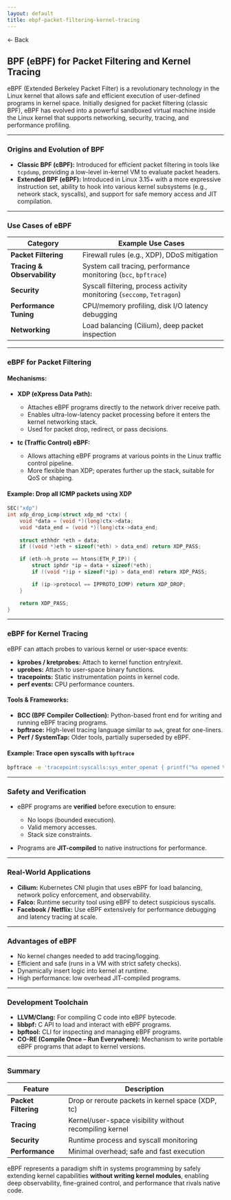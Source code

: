 ```yaml
---
layout: default
title: ebpf-packet-filtering-kernel-tracing
---
```


<a href="https://anish7600.github.io/technical-writeups" style="text-decoration: none;">← Back</a>


## BPF (eBPF) for Packet Filtering and Kernel Tracing

eBPF (Extended Berkeley Packet Filter) is a revolutionary technology in the Linux kernel that allows safe and efficient execution of user-defined programs in kernel space. Initially designed for packet filtering (classic BPF), eBPF has evolved into a powerful sandboxed virtual machine inside the Linux kernel that supports networking, security, tracing, and performance profiling.

---

###  Origins and Evolution of BPF

* **Classic BPF (cBPF):** Introduced for efficient packet filtering in tools like `tcpdump`, providing a low-level in-kernel VM to evaluate packet headers.
* **Extended BPF (eBPF):** Introduced in Linux 3.15+ with a more expressive instruction set, ability to hook into various kernel subsystems (e.g., network stack, syscalls), and support for safe memory access and JIT compilation.

---

###  Use Cases of eBPF

| Category                    | Example Use Cases                                                      |
| --------------------------- | ---------------------------------------------------------------------- |
| **Packet Filtering**        | Firewall rules (e.g., XDP), DDoS mitigation                            |
| **Tracing & Observability** | System call tracing, performance monitoring (`bcc`, `bpftrace`)        |
| **Security**                | Syscall filtering, process activity monitoring (`seccomp`, `Tetragon`) |
| **Performance Tuning**      | CPU/memory profiling, disk I/O latency debugging                       |
| **Networking**              | Load balancing (Cilium), deep packet inspection                        |

---

###  eBPF for Packet Filtering

#### Mechanisms:

* **XDP (eXpress Data Path):**

  * Attaches eBPF programs directly to the network driver receive path.
  * Enables ultra-low-latency packet processing before it enters the kernel networking stack.
  * Used for packet drop, redirect, or pass decisions.

* **tc (Traffic Control) eBPF:**

  * Allows attaching eBPF programs at various points in the Linux traffic control pipeline.
  * More flexible than XDP; operates further up the stack, suitable for QoS or shaping.

#### Example: Drop all ICMP packets using XDP

```c
SEC("xdp")
int xdp_drop_icmp(struct xdp_md *ctx) {
    void *data = (void *)(long)ctx->data;
    void *data_end = (void *)(long)ctx->data_end;
    
    struct ethhdr *eth = data;
    if ((void *)eth + sizeof(*eth) > data_end) return XDP_PASS;

    if (eth->h_proto == htons(ETH_P_IP)) {
        struct iphdr *ip = data + sizeof(*eth);
        if ((void *)ip + sizeof(*ip) > data_end) return XDP_PASS;

        if (ip->protocol == IPPROTO_ICMP) return XDP_DROP;
    }

    return XDP_PASS;
}
```

---

###  eBPF for Kernel Tracing

eBPF can attach probes to various kernel or user-space events:

* **kprobes / kretprobes:** Attach to kernel function entry/exit.
* **uprobes:** Attach to user-space binary functions.
* **tracepoints:** Static instrumentation points in kernel code.
* **perf events:** CPU performance counters.

#### Tools & Frameworks:

* **BCC (BPF Compiler Collection):** Python-based front end for writing and running eBPF tracing programs.
* **bpftrace:** High-level tracing language similar to `awk`, great for one-liners.
* **Perf / SystemTap:** Older tools, partially superseded by eBPF.

#### Example: Trace open syscalls with `bpftrace`

```bash
bpftrace -e 'tracepoint:syscalls:sys_enter_openat { printf("%s opened %s\n", comm, str(args->filename)); }'
```

---

###  Safety and Verification

* eBPF programs are **verified** before execution to ensure:

  * No loops (bounded execution).
  * Valid memory accesses.
  * Stack size constraints.
* Programs are **JIT-compiled** to native instructions for performance.

---

###  Real-World Applications

* **Cilium:** Kubernetes CNI plugin that uses eBPF for load balancing, network policy enforcement, and observability.
* **Falco:** Runtime security tool using eBPF to detect suspicious syscalls.
* **Facebook / Netflix:** Use eBPF extensively for performance debugging and latency tracing at scale.

---

###  Advantages of eBPF

* No kernel changes needed to add tracing/logging.
* Efficient and safe (runs in a VM with strict safety checks).
* Dynamically insert logic into kernel at runtime.
* High performance: low overhead JIT-compiled programs.

---

###  Development Toolchain

* **LLVM/Clang:** For compiling C code into eBPF bytecode.
* **libbpf:** C API to load and interact with eBPF programs.
* **bpftool:** CLI for inspecting and managing eBPF programs.
* **CO-RE (Compile Once – Run Everywhere):** Mechanism to write portable eBPF programs that adapt to kernel versions.

---

###  Summary

| Feature              | Description                                             |
| -------------------- | ------------------------------------------------------- |
| **Packet Filtering** | Drop or reroute packets in kernel space (XDP, tc)       |
| **Tracing**          | Kernel/user-space visibility without recompiling kernel |
| **Security**         | Runtime process and syscall monitoring                  |
| **Performance**      | Minimal overhead; safe and fast execution               |

eBPF represents a paradigm shift in systems programming by safely extending kernel capabilities **without writing kernel modules**, enabling deep observability, fine-grained control, and performance that rivals native code.

